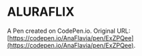 # ALURAFLIX

A Pen created on CodePen.io. Original URL: [https://codepen.io/AnaFlavia/pen/ExZPQee](https://codepen.io/AnaFlavia/pen/ExZPQee).

